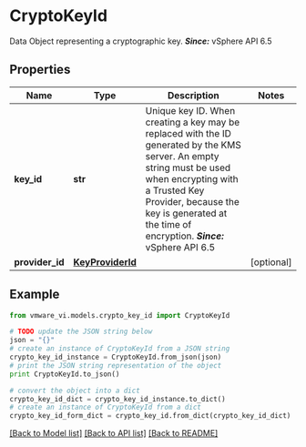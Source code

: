 # CryptoKeyId

Data Object representing a cryptographic key.  ***Since:*** vSphere API 6.5 

## Properties
Name | Type | Description | Notes
------------ | ------------- | ------------- | -------------
**key_id** | **str** | Unique key ID.  When creating a key may be replaced with the ID generated by the KMS server. An empty string must be used when encrypting with a Trusted Key Provider, because the key is generated at the time of encryption.  ***Since:*** vSphere API 6.5  | 
**provider_id** | [**KeyProviderId**](KeyProviderId.md) |  | [optional] 

## Example

```python
from vmware_vi.models.crypto_key_id import CryptoKeyId

# TODO update the JSON string below
json = "{}"
# create an instance of CryptoKeyId from a JSON string
crypto_key_id_instance = CryptoKeyId.from_json(json)
# print the JSON string representation of the object
print CryptoKeyId.to_json()

# convert the object into a dict
crypto_key_id_dict = crypto_key_id_instance.to_dict()
# create an instance of CryptoKeyId from a dict
crypto_key_id_form_dict = crypto_key_id.from_dict(crypto_key_id_dict)
```
[[Back to Model list]](../README.md#documentation-for-models) [[Back to API list]](../README.md#documentation-for-api-endpoints) [[Back to README]](../README.md)


